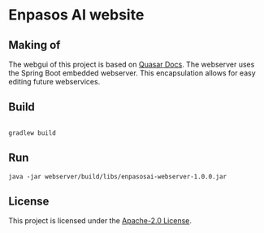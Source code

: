 # Enpasos AI website

## Making of

The webgui of this project is based on [Quasar Docs](https://quasar.dev/docs/).
The webserver uses the Spring Boot embedded webserver. 
This encapsulation allows for easy editing future webservices. 


## Build
```

gradlew build
```

## Run  

``` 
java -jar webserver/build/libs/enpasosai-webserver-1.0.0.jar  
```

## License

This project is licensed under the [Apache-2.0 License](platform/LICENSE).
